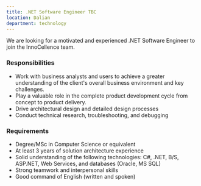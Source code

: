 ```yaml
---
title: .NET Software Engineer TBC
location: Dalian
department: technology
---
```


We are looking for a motivated and experienced .NET Software Engineer to join the InnoCellence team.

### Responsibilities

- Work with business analysts and users to achieve a greater understanding of the client's overall business environment and key challenges.
- Play a valuable role in the complete product development cycle from concept to product delivery.
- Drive architectural design and detailed design processes
- Conduct technical research, troubleshooting, and debugging

### Requirements

- Degree/MSc in Computer Science or equivalent
- At least 3 years of solution architecture experience
- Solid understanding of the following technologies: C#, .NET, B/S, ASP.NET, Web Services, and databases (Oracle, MS SQL)
- Strong teamwork and interpersonal skills
- Good command of English (written and spoken)